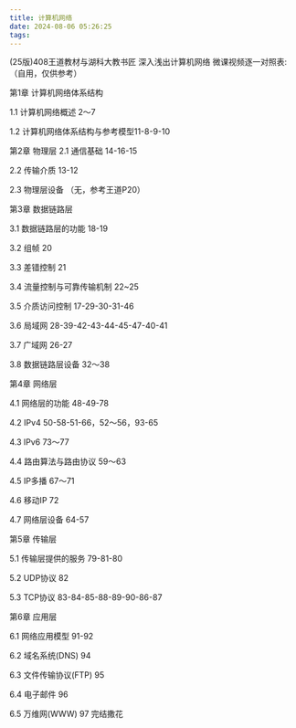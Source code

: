 ```yaml
---
title: 计算机网络
date: 2024-08-06 05:26:25
tags:
---
```


(25版)408王道教材与湖科大教书匠 深入浅出计算机网络 微课视频逐一对照表:（自用，仅供参考） 

第1章 计算机网络体系结构 

1.1 计算机网络概述 2～7 

1.2 计算机网络体系结构与参考模型11-8-9-10 

第2章 物理层 2.1 通信基础 14-16-15 

2.2 传输介质 13-12 

2.3 物理层设备 （无，参考王道P20） 

第3章 数据链路层 

3.1 数据链路层的功能 18-19 

3.2 组帧 20 

3.3 差错控制 21 

3.4 流量控制与可靠传输机制 22~25 

3.5 介质访问控制 17-29-30-31-46 

3.6 局域网 28-39-42-43-44-45-47-40-41 

3.7 广域网 26-27 

3.8 数据链路层设备 32～38 

第4章 网络层 

4.1 网络层的功能 48-49-78 

4.2 IPv4 50-58-51-66，52～56，93-65 

4.3 lPv6 73～77 

4.4 路由算法与路由协议 59～63 

4.5 IP多播 67～71 

4.6 移动IP 72 

4.7 网络层设备 64-57 

第5章 传输层 

5.1 传输层提供的服务 79-81-80 

5.2 UDP协议 82 

5.3 TCP协议 83-84-85-88-89-90-86-87 

第6章 应用层 

6.1 网络应用模型 91-92 

6.2 域名系统(DNS) 94 

6.3 文件传输协议(FTP) 95 

6.4 电子邮件 96 

6.5 万维网(WWW) 97 完结撒花